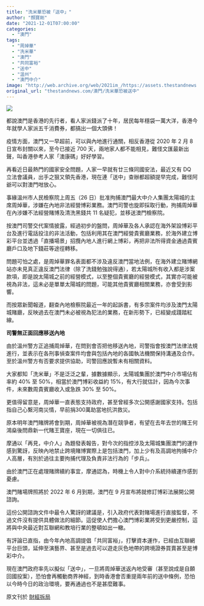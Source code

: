```yaml
---
title: "洗米華恐被「送中」"
author: "顏寶剛"
date: "2021-12-01T07:00:00"
categories:
  - "澳門"
tags:
  - "周焯華"
  - "洗米華"
  - "澳門"
  - "共同富裕"
  - "送中"
  - "溫州"
  - "澳門中介"
image: "http://web.archive.org/web/2021im_/https://assets.thestandnews.com/media/photos/rice.png"
original_url: "thestandnews.com/澳門/洗米華恐被送中"
---
```

![](http://web.archive.org/web/2021im_/https://assets.thestandnews.com/media/photos/rice.png)

都說澳門是香港的先行者，看人家派錢派了十年，居民每年穩袋一萬大洋，香港今年就學人家派五千消費券，都搞出一個大頭佛！

疫情方面，澳門又一早超前，可以與內地進行通關，相反香港從 2020 年 2 月 8 日宣布封關以來，至今已接近 700 天，兩地家人都不能相見，難怪文匯最新出聲，叫香港參考人家「澳康碼」好好學習。

再看近日最熱門的國家安全問題，人家一早就有廿三條同國安法，最近又有 DQ 立法會議員，出手之狠又領先香港，現在連「送中」查辦都超額提早完成，難怪阿爺可以對澳門咁放心。

事緣溫州市人民檢察院上周五（26 日）批准拘捕澳門最大中介人集團太陽城的主席周焯華，涉嫌在內地非法經營博彩業務。澳門司警也旋即採取行動，拘捕周焯華在內涉嫌不法經營賭博及清洗黑錢共 11 名疑犯，並移送澳門檢察院。

按澳門司警交代案情披露，經過初步的盤問，周焯華及各人承認在海外架設博彩平台及進行電話投注的非法活動，包括利用其在澳門經營貴賓廳業務，於海外建立博彩平台並透過「直播場景」招攬內地人進行網上博彩，再把非法所得資金通過貴賓廳戶口及地下錢莊等途徑轉移。

問題可怕之處，是周焯華罪名表面都不涉及違反澳門當地法例，在海外建立賭博網站亦未見真正違反澳門法律（除了洗錢勉強說得通），若太陽城所有收入都是涉案款項，即是說太陽城之前的經營模式，以至整個貴賓廳的經營模式，其實亦可能被視為非法，這未必是單單太陽城的問題，可能其他貴賓廳相關業務，亦會受到影響。

而按眾新聞報道，翻查內地檢察院最近一年的起訴書，有多宗案件均涉及澳門太陽城賭廳，反映過去在澳門未必被視為犯法的業務，在新形勢下，已經變成踐踏紅線。

**司警無正面回應移送內地**

由於溫州警方正追捕周焯華，在問到會否把他移送內地，司警指會按澳門法律法規進行，並表示在各刑事偵查案件均會與包括內地的各國執法機關保持溝通及合作。至於溫州警方有否要求提供協助，司警回應說暫未有相關資料。

大家都知「洗米華」不是泛泛之輩，據數據顯示，太陽城集團於澳門中介市場佔有率約 40% 至 50%，相當於澳門博彩收益約 15%，有大行就估計，因為今次事件，未來數周貴賓廳收入或急跌 30% 至 50%。

更值得留意是，周焯華一直表態支持政府，甚至曾經多次公開感謝國家支持。包括指自己心繫河南災情，早前捐300萬助當地抗洪救災。

原本明年澳門賭牌將會到期，周焯華被視為潛在競爭者，有望在去年去世的賭王何鴻燊後問鼎新一代賭王寶座，現在一切俱往已。

摩通以「再見，中介人」為題發表報告，對今次的指控涉及太陽城集團澳門的運作感到驚訝，反映內地禁止跨境賭博實際上是包括澳門，加上少有及高調地拘捕中介人高層，有別於過往主要拘捕代理及負責非法行為的「步兵」。

由於澳門正在處理賭牌續約事宜，摩通認為，時機上令人對中介系統持續運作感到憂慮。

澳門賭場牌照將於 2022 年 6 月到期，澳門在 9 月宣布將就修訂博彩法展開公開諮詢。

這份公開諮詢文件中最令人驚訝的建議是，引入政府代表對賭場進行直接監督，不過文件沒有提供具體做法的細節。這促使人們擔心澳門博彩業將受到更嚴控制，這將與中央最近對互聯網和教培行業的整頓如出一轍。

有評論已直指，由今年內地高調提倡「共同富裕」，打擊資本運作，已經由互聯網平台巨頭，延伸至演藝界、甚至是過去可以遊走灰色地帶的跨境證券買賣甚至是博彩中介。

現在澳門政府率先以擬似「送中」，一旦將周焯華送返內地受審（甚至說成是自願回國投案），恐怕會再觸動商界神經，到時香港會否重提兩年前的送中條例，恐怕以今時今日的政治環境，要再通過也不是甚麼難事。

原文刊於 [財經拆局](http://web.archive.org/web/20211201011353/https://www.facebook.com/hashtag/%E8%B2%A1%E7%B6%93%E6%8B%86%E5%B1%80?__eep__=6&__cft__[0]=AZWRRIffKIdedRblabiL2OsVVDp3-FF8EC3j5qL0icYKfbtNM4o4fw8kw3cWi2ZW0UlclOTRTYlRtol3V5sOQYsgUNWUj4FUUcTOmqhxGUkbvUl-30q7G9aTZTs28x59qowjK5ANzysmn_nCc4PPXTdC&__tn__=*NK-R)
